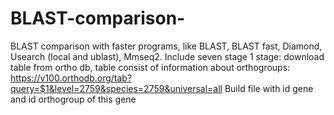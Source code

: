 # BLAST-comparison-
BLAST comparison with faster programs, like BLAST, BLAST fast, Diamond, Usearch (local and ublast), Mmseq2.
Include seven stage
1 stage:
download table from ortho db, table consist of information about orthogroups:
https://v100.orthodb.org/tab?query=$1&level=2759&species=2759&universal=all
Build file with id gene and id orthogroup of this gene
